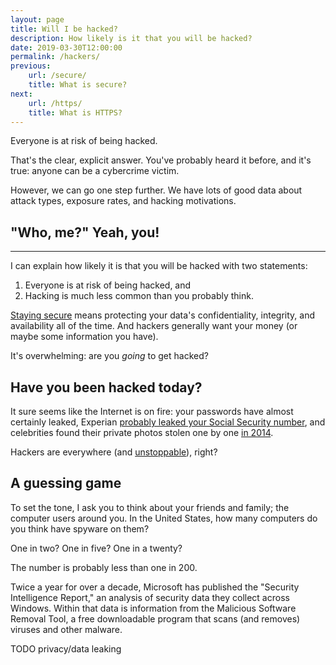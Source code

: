 ```yaml
---
layout: page
title: Will I be hacked?
description: How likely is it that you will be hacked?
date: 2019-03-30T12:00:00
permalink: /hackers/
previous:
    url: /secure/
    title: What is secure?
next:
    url: /https/
    title: What is HTTPS?
---
```


Everyone is at risk of being hacked.

That's the clear, explicit answer. You've probably heard it before, and it's true: anyone can be a cybercrime victim.

However, we can go one step further. We have lots of good data about attack types, exposure rates, and hacking motivations.

## "Who, me?" Yeah, you!

---

I can explain how likely it is that you will be hacked with two statements:

1. Everyone is at risk of being hacked, and
2. Hacking is much less common than you probably think.



[Staying secure](/secure) means protecting your data's confidentiality, integrity, and availability all of the time. And hackers generally want your money (or maybe some information you have).



It's overwhelming: are you *going* to get hacked?

## Have you been hacked today?

It sure seems like the Internet is on fire: your passwords have almost certainly leaked, Experian [probably leaked your Social Security number](https://www.washingtonpost.com/business/technology/equifax-hack-hits-credit-histories-of-up-to-143-million-americans/2017/09/07/a4ae6f82-941a-11e7-b9bc-b2f7903bab0d_story.html?utm_term=.144cd2c2c56a), and celebrities found their private photos stolen one by one [in 2014](https://en.wikipedia.org/wiki/ICloud_leaks_of_celebrity_photos).

Hackers are everywhere (and [unstoppable](https://www.youtube.com/watch?v=msX4oAXpvUE)), right?

## A guessing game

To set the tone, I ask you to think about your friends and family; the computer users around you. In the United States, how many computers do you think have spyware on them?

One in two? One in five? One in a twenty?

The number is probably less than one in 200.

Twice a year for over a decade, Microsoft has published the "Security Intelligence Report," an analysis of security data they collect across Windows. Within that data is information from the Malicious Software Removal Tool, a free downloadable program that scans (and removes) viruses and other malware.



TODO privacy/data leaking